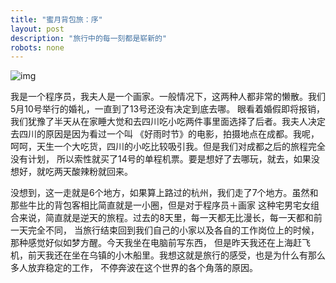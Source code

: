 ```yaml
---
title: "蜜月背包旅：序"
layout: post
description: "旅行中的每一刻都是崭新的"
robots: none
---
```


![img](http://i1.tietuku.com/9f25741ac0d26a7a.jpg)

我是一个程序员，我夫人是一个画家。一般情况下，这两种人都非常的懒散。我们5月10号举行的婚礼，一直到了13号还没有决定到底去哪。
眼看着婚假即将报销，我们犹豫了半天从在家睡大觉和去四川吃小吃两件事里面选择了后者。我夫人决定去四川的原因是因为看过一个叫
《好雨时节》的电影，拍摄地点在成都。我呢，呵呵，天生一个大吃货，四川的小吃比较吸引我。但是我们对成都之后的旅程完全没有计划，
所以索性就买了14号的单程机票。要是想好了去哪玩，就去，如果没想好，就吃两天酸辣粉就回来。

没想到，这一走就是6个地方，如果算上路过的杭州，我们走了7个地方。虽然和那些牛比的背包客相比简直就是一小圈，但是对于程序员＋画家
这种宅男宅女组合来说，简直就是逆天的旅程。过去的8天里，每一天都无比漫长，每一天都和前一天完全不同，
当旅行结束回到我们自己的小家以及各自的工作岗位上的时候，那种感觉好似如梦方醒。今天我坐在电脑前写东西，
但是昨天我还在上海赶飞机，前天我还在坐在乌镇的小木船里。我想这就是旅行的感受，也是为什么有那么多人放弃稳定的工作，
不停奔波在这个世界的各个角落的原因。
